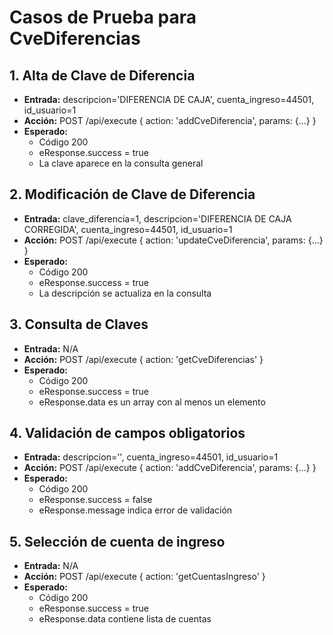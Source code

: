 # Casos de Prueba para CveDiferencias

## 1. Alta de Clave de Diferencia
- **Entrada:** descripcion='DIFERENCIA DE CAJA', cuenta_ingreso=44501, id_usuario=1
- **Acción:** POST /api/execute { action: 'addCveDiferencia', params: {...} }
- **Esperado:**
  - Código 200
  - eResponse.success = true
  - La clave aparece en la consulta general

## 2. Modificación de Clave de Diferencia
- **Entrada:** clave_diferencia=1, descripcion='DIFERENCIA DE CAJA CORREGIDA', cuenta_ingreso=44501, id_usuario=1
- **Acción:** POST /api/execute { action: 'updateCveDiferencia', params: {...} }
- **Esperado:**
  - Código 200
  - eResponse.success = true
  - La descripción se actualiza en la consulta

## 3. Consulta de Claves
- **Entrada:** N/A
- **Acción:** POST /api/execute { action: 'getCveDiferencias' }
- **Esperado:**
  - Código 200
  - eResponse.success = true
  - eResponse.data es un array con al menos un elemento

## 4. Validación de campos obligatorios
- **Entrada:** descripcion='', cuenta_ingreso=44501, id_usuario=1
- **Acción:** POST /api/execute { action: 'addCveDiferencia', params: {...} }
- **Esperado:**
  - Código 200
  - eResponse.success = false
  - eResponse.message indica error de validación

## 5. Selección de cuenta de ingreso
- **Entrada:** N/A
- **Acción:** POST /api/execute { action: 'getCuentasIngreso' }
- **Esperado:**
  - Código 200
  - eResponse.success = true
  - eResponse.data contiene lista de cuentas
